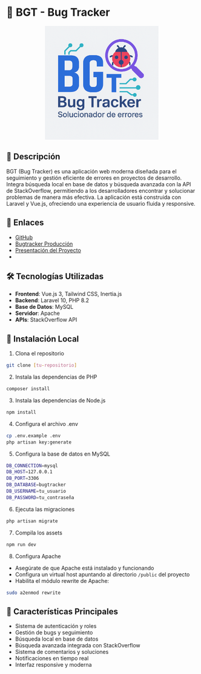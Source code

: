 # 🐞 BGT - Bug Tracker

<div align="center">
  <img src="imagenes/LogoBGT.png" alt="BGT Logo" width="300"/>
</div>

## 📝 Descripción

BGT (Bug Tracker) es una aplicación web moderna diseñada para el seguimiento y gestión eficiente de errores en proyectos de desarrollo. Integra búsqueda local en base de datos y búsqueda avanzada con la API de StackOverflow, permitiendo a los desarrolladores encontrar y solucionar problemas de manera más efectiva. La aplicación está construida con Laravel y Vue.js, ofreciendo una experiencia de usuario fluida y responsive.

## 🔗 Enlaces

- [GitHub](https://github.com/aleferpar2/Bugtracker)
- [Bugtracker Producción](https://bugtracker-master-alytx5.laravel.cloud/)
- [Presentación del Proyecto](https://www.canva.com/design/DAGp2TfdRek/K-CVjpB1Vdt6JCWzWmFm6Q/edit)
- 

## 🛠️ Tecnologías Utilizadas

- **Frontend**: Vue.js 3, Tailwind CSS, Inertia.js
- **Backend**: Laravel 10, PHP 8.2
- **Base de Datos**: MySQL
- **Servidor**: Apache
- **APIs**: StackOverflow API

## 🚀 Instalación Local

1. Clona el repositorio
```bash
git clone [tu-repositorio]
```

2. Instala las dependencias de PHP
```bash
composer install
```

3. Instala las dependencias de Node.js
```bash
npm install
```

4. Configura el archivo .env
```bash
cp .env.example .env
php artisan key:generate
```

5. Configura la base de datos en MySQL
```bash
DB_CONNECTION=mysql
DB_HOST=127.0.0.1
DB_PORT=3306
DB_DATABASE=bugtracker
DB_USERNAME=tu_usuario
DB_PASSWORD=tu_contraseña
```

6. Ejecuta las migraciones
```bash
php artisan migrate
```

7. Compila los assets
```bash
npm run dev
```

8. Configura Apache
- Asegúrate de que Apache está instalado y funcionando
- Configura un virtual host apuntando al directorio `/public` del proyecto
- Habilita el módulo rewrite de Apache:
```bash
sudo a2enmod rewrite
```

## 🌟 Características Principales

- Sistema de autenticación y roles
- Gestión de bugs y seguimiento
- Búsqueda local en base de datos
- Búsqueda avanzada integrada con StackOverflow
- Sistema de comentarios y soluciones
- Notificaciones en tiempo real
- Interfaz responsive y moderna
